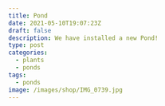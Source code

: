```yaml
---
title: Pond
date: 2021-05-10T19:07:23Z
draft: false
description: We have installed a new Pond!
type: post
categories:
  - plants
  - ponds
tags:
  - ponds
image: /images/shop/IMG_0739.jpg
---
```


